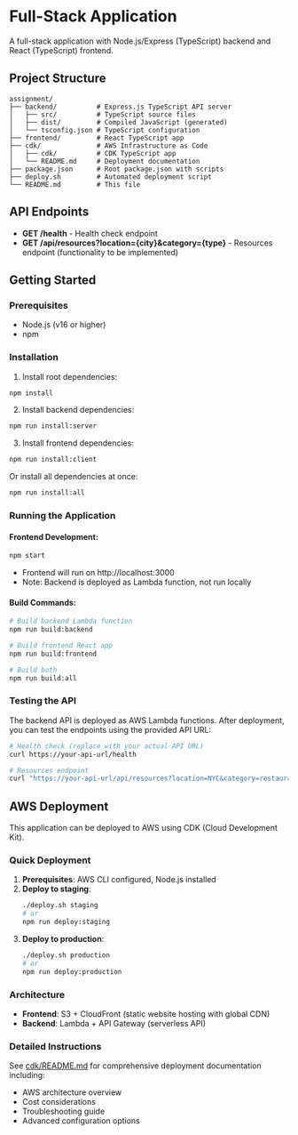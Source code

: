 # Full-Stack Application

A full-stack application with Node.js/Express (TypeScript) backend and React (TypeScript) frontend.

## Project Structure

```
assignment/
├── backend/          # Express.js TypeScript API server
│   ├── src/          # TypeScript source files
│   ├── dist/         # Compiled JavaScript (generated)
│   └── tsconfig.json # TypeScript configuration
├── frontend/         # React TypeScript app
├── cdk/              # AWS Infrastructure as Code
│   ├── cdk/          # CDK TypeScript app
│   └── README.md     # Deployment documentation
├── package.json      # Root package.json with scripts
├── deploy.sh         # Automated deployment script
└── README.md         # This file
```

## API Endpoints

- **GET /health** - Health check endpoint
- **GET /api/resources?location={city}&category={type}** - Resources endpoint (functionality to be implemented)

## Getting Started

### Prerequisites
- Node.js (v16 or higher)
- npm

### Installation

1. Install root dependencies:
```bash
npm install
```

2. Install backend dependencies:
```bash
npm run install:server
```

3. Install frontend dependencies:
```bash
npm run install:client
```

Or install all dependencies at once:
```bash
npm run install:all
```

### Running the Application

#### Frontend Development:
```bash
npm start
```
- Frontend will run on http://localhost:3000
- Note: Backend is deployed as Lambda function, not run locally

#### Build Commands:
```bash
# Build backend Lambda function
npm run build:backend

# Build frontend React app
npm run build:frontend

# Build both
npm run build:all
```

### Testing the API

The backend API is deployed as AWS Lambda functions. After deployment, you can test the endpoints using the provided API URL:

```bash
# Health check (replace with your actual API URL)
curl https://your-api-url/health

# Resources endpoint
curl "https://your-api-url/api/resources?location=NYC&category=restaurants"
```

## AWS Deployment

This application can be deployed to AWS using CDK (Cloud Development Kit).

### Quick Deployment

1. **Prerequisites**: AWS CLI configured, Node.js installed
2. **Deploy to staging**:
   ```bash
   ./deploy.sh staging
   # or
   npm run deploy:staging
   ```
3. **Deploy to production**:
   ```bash
   ./deploy.sh production
   # or
   npm run deploy:production
   ```

### Architecture

- **Frontend**: S3 + CloudFront (static website hosting with global CDN)
- **Backend**: Lambda + API Gateway (serverless API)

### Detailed Instructions

See [cdk/README.md](cdk/README.md) for comprehensive deployment documentation including:
- AWS architecture overview
- Cost considerations  
- Troubleshooting guide
- Advanced configuration options